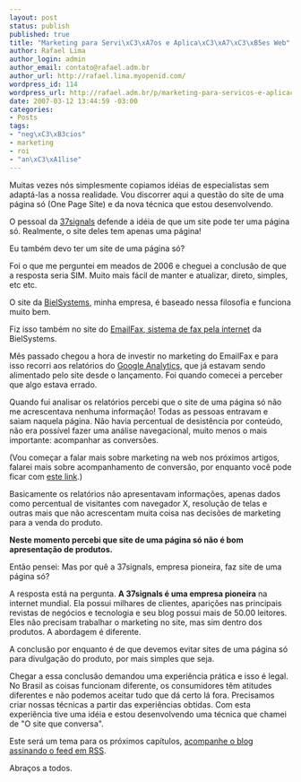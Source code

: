 ```yaml
--- 
layout: post
status: publish
published: true
title: "Marketing para Servi\xC3\xA7os e Aplica\xC3\xA7\xC3\xB5es Web"
author: Rafael Lima
author_login: admin
author_email: contato@rafael.adm.br
author_url: http://rafael.lima.myopenid.com/
wordpress_id: 114
wordpress_url: http://rafael.adm.br/p/marketing-para-servicos-e-aplicacoes-web/
date: 2007-03-12 13:44:59 -03:00
categories: 
- Posts
tags: 
- "neg\xC3\xB3cios"
- marketing
- roi
- "an\xC3\xA1lise"
---
```

Muitas vezes nós simplesmente copiamos idéias de especialistas sem adaptá-las a nossa realidade. Vou discorrer aqui a questão do site de uma página só (One Page Site) e da nova técnica que estou desenvolvendo.

O pessoal da <a href="http://37signals.com">37signals</a> defende a idéia de que um site pode ter uma página só. Realmente, o site deles tem apenas uma página!

Eu também devo ter um site de uma página só?

Foi o que me perguntei em meados de 2006 e cheguei a conclusão de que a resposta seria SIM.  Muito mais fácil de manter e atualizar, direto, simples, etc etc.

O site da <a href="http://bielsystems.com.br">BielSystems</a>, minha empresa, é baseado nessa filosofia e funciona muito bem.

Fiz isso também no site do <a href="http://emailfax.com.br">EmailFax, sistema de fax pela internet</a> da BielSystems.

Mês passado chegou a hora de investir no marketing do EmailFax e para isso recorri aos relatórios do <a href="http://www.google.com/analytics/">Google Analytics</a>, que já estavam sendo alimentado pelo site desde o lançamento. Foi quando comecei a perceber que algo estava errado.

Quando fui analisar os relatórios percebi que o site de uma página só não me acrescentava nenhuma informação! Todas as pessoas entravam e saiam naquela página. Não havia percentual de desistência por conteúdo, não era possível fazer uma análise navegacional, muito menos o mais importante: acompanhar as conversões.

(Vou começar a falar mais sobre marketing na web nos próximos artigos, falarei mais sobre acompanhamento de conversão, por enquanto você pode ficar com <a href="http://adwords.google.com/support/bin/answer.py?answer=6365&topic=29">este link</a>.)

Basicamente os relatórios não apresentavam informações, apenas dados como percentual de visitantes com navegador X, resolução de telas e outras mais que não acrescentam muita coisa nas decisões de marketing para a venda do produto.

<strong>Neste momento percebi que site de uma página só não é bom apresentação de produtos.</strong>

Então pensei: Mas por quê a 37signals, empresa pioneira, faz site de uma página só?

A resposta está na pergunta. <strong>A 37signals é uma empresa pioneira</strong> na internet mundial. Ela possui milhares de clientes, aparições nas principais revistas de negócios e tecnologia e seu blog possui mais de 50.00 leitores. Eles não precisam trabalhar o marketing no site, mas sim dentro dos produtos. A abordagem é diferente.

A conclusão por enquanto é de que devemos evitar sites de uma página só para divulgação do produto, por mais simples que seja.

Chegar a essa conclusão demandou uma experiência prática e isso é legal. No Brasil as coisas funcionam diferente, os consumidores têm atitudes diferentes e não podemos aceitar tudo que dá certo lá fora. Precisamos criar nossas técnicas a partir das experiências obtidas. Com esta experiência tive uma idéia e estou desenvolvendo uma técnica que chamei de "O site que conversa".

Este será um tema para os próximos capítulos, <a href="http://rafael.adm.br/feed/">acompanhe o blog assinando o feed em RSS</a>.

Abraços a todos.
